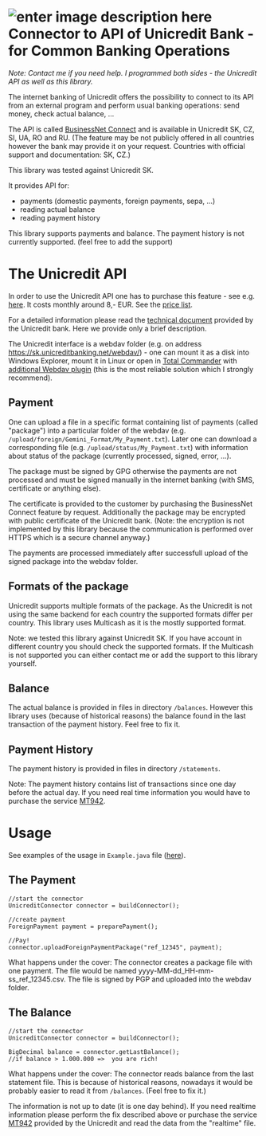 ![enter image description here](https://www.unicreditbank.cz/web/img/content/logo-u/t_UCBk-3D.jpg)
Connector to API of Unicredit Bank - for Common Banking Operations
==================================================================

*Note: Contact me if you need help. I programmed both sides - the Unicredit API as well as this library.*

The internet banking of Unicredit offers the possibility to connect to its API 
from an external program and perform usual banking operations: send money, check actual balance, ...

The API is called [BusinessNet Connect](http://www.unicreditbank.sk/sk/Firmy/Cash-management/Elektronicke-bankovnictvo/Businessnet-professional) and is available in Unicredit SK, CZ, SI, UA, RO and RU.
(The feature may be not publicly offered in all countries however the bank may provide it on your request. Countries with official support and documentation: SK, CZ.)

This library was tested against Unicredit SK.

It provides API for:

 - payments (domestic payments, foreign payments, sepa, ...)
 - reading actual balance
 - reading payment history

This library supports payments and balance. The payment history is not currently supported. (feel free to add the support)

The Unicredit API
=================

In order to use the Unicredit API one has to purchase this feature - see e.g. [here](http://www.unicreditbank.sk/sk/Firmy/Cash-management/Elektronicke-bankovnictvo/Businessnet-professional). It costs monthly around 8,- EUR. See the [price list](http://www.unicreditbank.sk/att/151087/14814_UCB_Cennik_SK_firmy_01072015_v2.pdf).

For a detailed information please read the [technical document](https://www.unicreditbank.cz/files/download/electronic_banking/BusinessNet_Connect_Integration_document.pdf) provided by the Unicredit bank. Here we provide only a brief description.

The Unicredit interface is a webdav folder (e.g. on address https://sk.unicreditbanking.net/webdav/) - one can mount it as a disk into Windows Explorer, mount it in Linux or open in [Total Commander](http://www.ghisler.com/) with [additional Webdav plugin](http://www.ghisler.com/plugins.htm) (this is the most reliable solution which I strongly recommend).

Payment
-----------
One can upload a file in a specific format containing list of payments (called "package") into a particular folder of the webdav (e.g. `/upload/foreign/Gemini_Format/My_Payment.txt`).
Later one can download a corresponding file (e.g. `/upload/status/My_Payment.txt`) with information about status of the package (currently processed, signed, error, ...).

The package must be signed by GPG otherwise the payments are not processed and must be signed manually in the internet banking (with SMS, certificate or anything else).

The certificate is provided to the customer by purchasing the BusinessNet Connect feature by request.
Additionally the package may be encrypted with public certificate of the Unicredit bank.
(Note: the encryption is not implemented by this library because the communication is performed over HTTPS which is a secure channel anyway.)

The payments are processed immediately after successfull upload of the signed package into the webdav folder.

Formats of the package
----------------------

Unicredit supports multiple formats of the package.
As the Unicredit is not using the same backend for each country the supported formats differ per country.
This library uses Multicash as it is the mostly supported format. 

Note: we tested this library against Unicredit SK. If you have account in different country you should check the supported formats. If the Multicash is not supported you can either contact
me or add the support to this library yourself.

Balance
-----------
The actual balance is provided in files in directory `/balances`. However this library uses (because of historical reasons) the balance found in the last transaction of the payment history. Feel free to fix it.

Payment History
---------------------
The payment history is provided in files in directory `/statements`.

Note: The payment history contains list of transactions since one day before the actual day. If you need real time information you would have to purchase the service [MT942](http://www.unicreditbank.sk/sk/Firmy/Cash-management/Elektronicke-bankovnictvo/Businessnet-professional).


Usage
=======

See examples of the usage in `Example.java` file ([here](https://github.com/petrsmid/unicredit-connector/blob/master/src/test/java/com/newpecunia/unicredit/Example.java)).

The Payment
----------------

	//start the connector
	UnicreditConnector connector = buildConnector();
		
	//create payment
	ForeignPayment payment = preparePayment(); 

	//Pay!
	connector.uploadForeignPaymentPackage("ref_12345", payment);

What happens under the cover: The connector creates a package file with one payment. The file would be named yyyy-MM-dd_HH-mm-ss_ref_12345.csv. The file is signed by PGP and uploaded into the webdav folder.


The Balance
-------------------

	//start the connector
	UnicreditConnector connector = buildConnector();
		
	BigDecimal balance = connector.getLastBalance();
	//if balance > 1.000.000 =>  you are rich!

What happens under the cover: The connector reads balance from the last statement file. This is because of historical reasons, nowadays it would be probably easier to read it from `/balances`. (Feel free to fix it.) 

The information is not up to date (it is one day behind). If you need realtime information please perform the fix described above or purchase the service [MT942](http://www.unicreditbank.sk/sk/Firmy/Cash-management/Elektronicke-bankovnictvo/Businessnet-professional) provided by the Unicredit and read the data from the "realtime" file.




